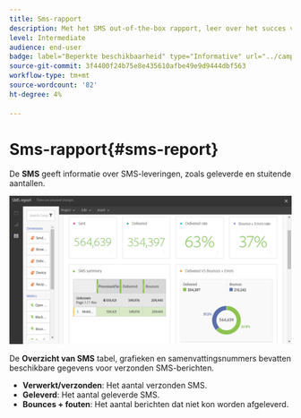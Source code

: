 ```yaml
---
title: Sms-rapport
description: Met het SMS out-of-the-box rapport, leer over het succes van uw levering van SMS.
level: Intermediate
audience: end-user
badge: label="Beperkte beschikbaarheid" type="Informative" url="../campaign-standard-migration-home.md" tooltip="Beperkt tot gemigreerde gebruikers in Campaign Standard"
source-git-commit: 3f4400f24b75e8e435610afbe49e9d9444dbf563
workflow-type: tm+mt
source-wordcount: '82'
ht-degree: 4%

---
```


# Sms-rapport{#sms-report}

De **SMS** geeft informatie over SMS-leveringen, zoals geleverde en stuitende aantallen.

![](assets/dynamic_report_sms.png)

De **Overzicht van SMS** tabel, grafieken en samenvattingsnummers bevatten beschikbare gegevens voor verzonden SMS-berichten.

* **Verwerkt/verzonden**: Het aantal verzonden SMS.
* **Geleverd**: Het aantal geleverde SMS.
* **Bounces + fouten**: Het aantal berichten dat niet kon worden afgeleverd.
